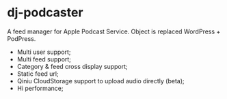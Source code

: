 dj-podcaster
============

A feed manager for Apple Podcast Service. Object is replaced WordPress + PodPress.


* Multi user support;
* Multi feed support;
* Category & feed cross display support;
* Static feed url;
* Qiniu CloudStorage support to upload audio directly (beta);
* Hi performance;

